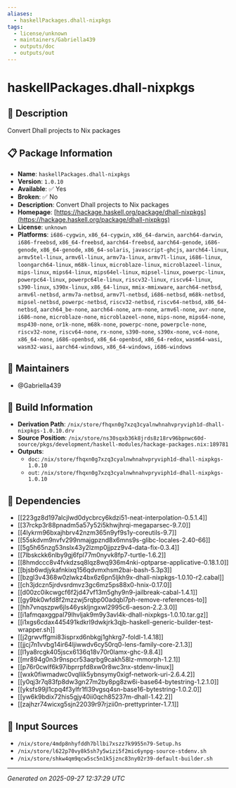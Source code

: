 ```yaml
---
aliases:
  - haskellPackages.dhall-nixpkgs
tags:
  - license/unknown
  - maintainers/Gabriella439
  - outputs/doc
  - outputs/out
---
```


# haskellPackages.dhall-nixpkgs

## 📝 Description

Convert Dhall projects to Nix packages

## 📋 Package Information

- **Name**: `haskellPackages.dhall-nixpkgs`
- **Version**: `1.0.10`
- **Available**: ✅ Yes
- **Broken**: ✅ No
- **Description**: Convert Dhall projects to Nix packages
- **Homepage**: [https://hackage.haskell.org/package/dhall-nixpkgs](https://hackage.haskell.org/package/dhall-nixpkgs)
- **License**: `unknown`
- **Platforms**: `i686-cygwin`, `x86_64-cygwin`, `x86_64-darwin`, `aarch64-darwin`, `i686-freebsd`, `x86_64-freebsd`, `aarch64-freebsd`, `aarch64-genode`, `i686-genode`, `x86_64-genode`, `x86_64-solaris`, `javascript-ghcjs`, `aarch64-linux`, `armv5tel-linux`, `armv6l-linux`, `armv7a-linux`, `armv7l-linux`, `i686-linux`, `loongarch64-linux`, `m68k-linux`, `microblaze-linux`, `microblazeel-linux`, `mips-linux`, `mips64-linux`, `mips64el-linux`, `mipsel-linux`, `powerpc-linux`, `powerpc64-linux`, `powerpc64le-linux`, `riscv32-linux`, `riscv64-linux`, `s390-linux`, `s390x-linux`, `x86_64-linux`, `mmix-mmixware`, `aarch64-netbsd`, `armv6l-netbsd`, `armv7a-netbsd`, `armv7l-netbsd`, `i686-netbsd`, `m68k-netbsd`, `mipsel-netbsd`, `powerpc-netbsd`, `riscv32-netbsd`, `riscv64-netbsd`, `x86_64-netbsd`, `aarch64_be-none`, `aarch64-none`, `arm-none`, `armv6l-none`, `avr-none`, `i686-none`, `microblaze-none`, `microblazeel-none`, `mips-none`, `mips64-none`, `msp430-none`, `or1k-none`, `m68k-none`, `powerpc-none`, `powerpcle-none`, `riscv32-none`, `riscv64-none`, `rx-none`, `s390-none`, `s390x-none`, `vc4-none`, `x86_64-none`, `i686-openbsd`, `x86_64-openbsd`, `x86_64-redox`, `wasm64-wasi`, `wasm32-wasi`, `aarch64-windows`, `x86_64-windows`, `i686-windows`
## 👥 Maintainers

- @Gabriella439


## 🔧 Build Information

- **Derivation Path**: `/nix/store/fhqxn0g7xzq3cyalnwhnahvpryviph1d-dhall-nixpkgs-1.0.10.drv`
- **Source Position**: `/nix/store/ns30sqxb36k8jrds8z18rv96bpnwc60d-source/pkgs/development/haskell-modules/hackage-packages.nix:189781`
- **Outputs**:
  - `doc`:  `/nix/store/fhqxn0g7xzq3cyalnwhnahvpryviph1d-dhall-nixpkgs-1.0.10`
  - `out`:  `/nix/store/fhqxn0g7xzq3cyalnwhnahvpryviph1d-dhall-nixpkgs-1.0.10`

## 🔗 Dependencies

- [[223gz8d197alcjlwd0dycbrcy6kdzi51-neat-interpolation-0.5.1.4]]
- [[37rckp3r88pnadm5a57y52i5khwjhrqi-megaparsec-9.7.0]]
- [[4lykrm96bxajhbrv42nzm365n9yf9s1y-coreutils-9.7]]
- [[55skdvm9nvfv299nmajgpznd8x6mns9s-glibc-locales-2.40-66]]
- [[5g5h65nzg53nslx43y2lzmp0jjpzz9v4-data-fix-0.3.4]]
- [[7lbskckk6nlby9gj6fpl77m0nyvk8fp7-turtle-1.6.2]]
- [[8hmdccc8v4fvkdzsq8lqz8wq936m4nki-optparse-applicative-0.18.1.0]]
- [[bjsb6wdjykafnkixq156qdvmxhsm2bai-bash-5.3p3]]
- [[bzgl3v4368w0zlwkz4bx6z6pn5ljkh9x-dhall-nixpkgs-1.0.10-r2.cabal]]
- [[ch3jdczn5jrdvsrdmvz3gc6mz5ps88x0-hnix-0.17.0]]
- [[d00zc0ikcwgcf6f2jd47vf13m5ghy9n9-jailbreak-cabal-1.4.1]]
- [[gy9bk0wfd8f2mzzwj5rqbp00adqbl7ph-remove-references-to]]
- [[hh7vnqszpw6jls46yskljngxwl2995c6-aeson-2.2.3.0]]
- [[i1afmqaxggpal79lhvljak9m9y3avl4k-dhall-nixpkgs-1.0.10.tar.gz]]
- [[i1xgs6cdax445491kdkrl9dwkjrk3qjb-haskell-generic-builder-test-wrapper.sh]]
- [[j2grwvffgmi83isprxd6nbkgj1ghkrg7-foldl-1.4.18]]
- [[jjcj7n1vvbg14ir64ljiwwdv6cy50rq0-lens-family-core-2.1.3]]
- [[l1ya8rcgk405jscx6136q18v70r0lamx-ghc-9.8.4]]
- [[mr894g0n3r9nspcr53aqrbg9cakh58lz-mmorph-1.2.1]]
- [[p76r0cwlf6k97ibprrpfd8xw0r8wc3nx-stdenv-linux]]
- [[wxk0fiwmadwc0vqllik5ybnsymy0xigf-network-uri-2.6.4.2]]
- [[y0qj3r7q83fp8dw3gn27m2by8pg8zw6i-base64-bytestring-1.2.1.0]]
- [[yksfs99jl1cpq4f3ylfr1fl39vgsq4sn-base16-bytestring-1.0.2.0]]
- [[yw6k9bdix72his5gjy40ii0qch85237m-dhall-1.42.2]]
- [[zajhzr74wicxg5sjn22039r97rjzii0n-prettyprinter-1.7.1]]

## 📁 Input Sources

- `/nix/store/4mdp8nhyfddh7bllbi7xszz7k9955n79-Setup.hs`
- `/nix/store/l622p70vy8k5sh7y5wizi5f2mic6ynpg-source-stdenv.sh`
- `/nix/store/shkw4qm9qcw5sc5n1k5jznc83ny02r39-default-builder.sh`

---
*Generated on 2025-09-27 12:37:29 UTC*
